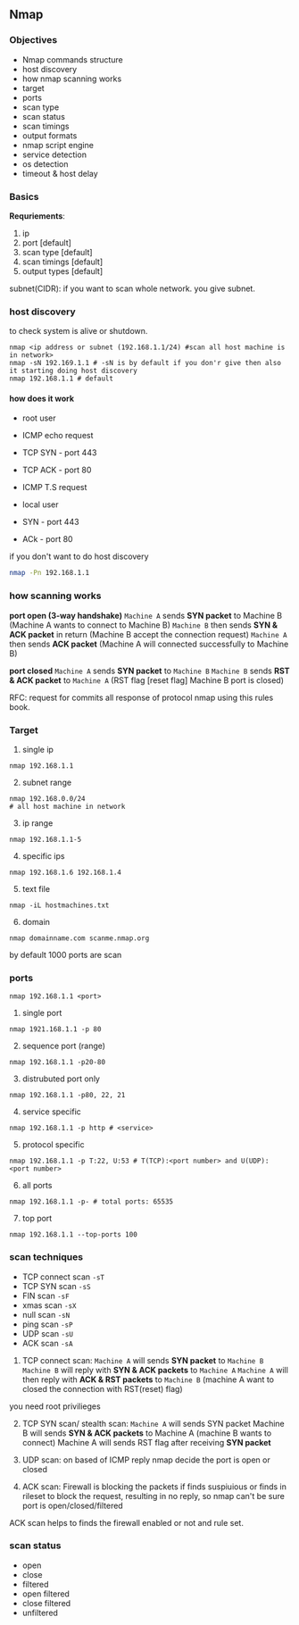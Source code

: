 ## Nmap

### Objectives
- Nmap commands structure
- host discovery
- how nmap scanning works
- target
- ports
- scan type
- scan status
- scan timings
- output formats
- nmap script engine
- service detection
- os detection
- timeout & host delay

### Basics

**Requriements**:

1. ip 
2. port \[default\]
3. scan type [default]
4. scan timings [default]
5. output types [default]

subnet(CIDR): if you want to scan whole network.
you give subnet.

### host discovery

to check system is alive or shutdown.

```
nmap <ip address or subnet (192.168.1.1/24) #scan all host machine is in network>
nmap -sN 192.169.1.1 # -sN is by default if you don'r give then also it starting doing host discovery
nmap 192.168.1.1 # default
```

#### how does it work

-  root user
 - ICMP echo request
 - TCP SYN - port 443
 - TCP ACK - port 80
 - ICMP T.S request

- local user
 - SYN - port 443
 - ACk - port 80

if you don't want to do host discovery
```bash
nmap -Pn 192.168.1.1
```

### how scanning works

**port open (3-way handshake)**
`Machine A` sends **SYN packet** to Machine B (Machine A wants to connect to Machine B)
`Machine B` then sends **SYN & ACK packet** in return (Machine B accept the connection request)
`Machine A` then sends **ACK packet**  (Machine A will connected successfully to Machine B) 

**port closed**
`Machine A` sends **SYN packet** to `Machine B`
`Machine B` sends **RST & ACK packet** to `Machine A` (RST flag [reset flag]  Machine B port is closed)

RFC: request for commits all response of protocol 
nmap using this rules book.

### Target

1. single ip

```
nmap 192.168.1.1
```

2. subnet range
```
nmap 192.168.0.0/24
# all host machine in network
```

3. ip range
```
nmap 192.168.1.1-5
```

4. specific ips
```
nmap 192.168.1.6 192.168.1.4
```

5. text file
```
nmap -iL hostmachines.txt
```

6. domain
```
nmap domainname.com scanme.nmap.org
```

by default 1000 ports are scan


### ports

```
nmap 192.168.1.1 <port>
```

1. single port
```
nmap 1921.168.1.1 -p 80
```

2. sequence port (range)
```
nmap 192.168.1.1 -p20-80 
```

3. distrubuted port only
```
nmap 192.168.1.1 -p80, 22, 21
```

4. service specific 
```
nmap 192.168.1.1 -p http # <service>
```

5. protocol specific
```
nmap 192.168.1.1 -p T:22, U:53 # T(TCP):<port number> and U(UDP): <port number>
```

6. all ports
```
nmap 192.168.1.1 -p- # total ports: 65535
```

7. top port
```
nmap 192.168.1.1 --top-ports 100
```

### scan techniques
- TCP connect scan `-sT`
- TCP SYN scan `-sS`
- FIN scan `-sF`
- xmas scan `-sX`
- null scan `-sN`
- ping scan `-sP`
- UDP scan `-sU`
- ACK scan `-sA`

1. TCP connect scan: `Machine A` will sends **SYN packet** to `Machine B`
`Machine B` will reply with **SYN & ACK packets** to `Machine A`
`Machine A` will then reply with **ACK & RST packets** to `Machine B` (machine A want to closed the connection with RST(reset) flag)

you need root privilieges

2. TCP SYN scan/ stealth scan: `Machine A`
will sends SYN packet
Machine B will sends **SYN & ACK packets** to Machine A (machine B wants to connect)
Machine A will sends RST flag after receiving **SYN packet**

3. UDP scan: on based of ICMP reply nmap decide the port is open or closed

4. ACK scan: Firewall is blocking the packets if finds suspiuious or finds in rileset to block the request, resulting in 
no reply, so nmap can't be sure port is open/closed/filtered

ACK scan helps to finds the firewall enabled or not and rule set.

### scan status
- open
- close
- filtered
- open filtered
- close filtered
- unfiltered

